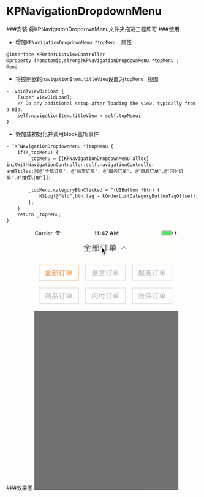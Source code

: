 # KPNavigationDropdownMenu


###安装
将KPNavigationDropdownMenu文件夹拖进工程即可
###使用
- 增加`KPNavigationDropdownMenu *topMenu ` 属性

```
@interface KPOrderListViewController 
@property (nonatomic,strong)KPNavigationDropdownMenu *topMenu ;
@end

```
- 将控制器的`navigationItem.titleView`设置为`topMenu ` 视图

```
- (void)viewDidLoad {
    [super viewDidLoad];
    // Do any additional setup after loading the view, typically from a nib.
    self.navigationItem.titleView = self.topMenu;
}
```
- 懒加载初始化并调用block监听事件

```
- (KPNavigationDropdownMenu *)topMenu {
    if(!_topMenu) {
        _topMenu = [[KPNavigationDropdownMenu alloc] initWithNavigationController:self.navigationController andTitles:@[@"全部订单", @"悬赏订单", @"服务订单", @"商品订单",@"闪付订单",@"维保订单"]];
        
        _topMenu.categoryBtnClicked = ^(UIButton *btn) {
            NSLog(@"%ld",btn.tag - kOrderListCategoryButtonTagOffset);
        };
    }
    return _topMenu;
}

```
###效果图
![image](https://github.com/lyleLH/KPNavigationDropdownMenu/blob/master/Untitled.gif)